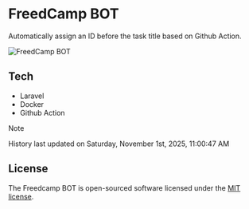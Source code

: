 # FreedCamp BOT

Automatically assign an ID before the task title based on Github Action.

![FreedCamp BOT](https://repository-images.githubusercontent.com/737932867/7d34798b-2680-471c-b089-a78a718d3d6a)

## Tech

- Laravel
- Docker
- Github Action

> [!NOTE]  
> History last updated on Saturday, November 1st, 2025, 11:00:47 AM

## License

The Freedcamp BOT is open-sourced software licensed under the [MIT license](https://opensource.org/licenses/MIT).
